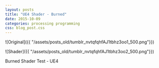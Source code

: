 ```yaml
---
layout: posts
title: "UE4 Shader - Burned"
date: 2015-10-09
categories: processing programming
css: blog_post.css
---
```


![Original]({{ "/assets/posts_old/tumblr_nvtqfqhfAJ1tbhz3oo1_500.png"}})

![Shader]({{ "/assets/posts_old/tumblr_nvtqfqhfAJ1tbhz3oo2_500.png"}})

Burned Shader Test - UE4